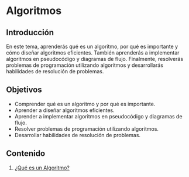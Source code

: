 # Algoritmos

## Introducción

En este tema, aprenderás qué es un algoritmo, por qué es importante y cómo diseñar algoritmos eficientes. También
aprenderás a implementar algoritmos en pseudocódigo y diagramas de flujo. Finalmente, resolverás problemas de
programación utilizando algoritmos y desarrollarás habilidades de resolución de problemas.

## Objetivos

- Comprender qué es un algoritmo y por qué es importante.
- Aprender a diseñar algoritmos eficientes.
- Aprender a implementar algoritmos en pseudocódigo y diagramas de flujo.
- Resolver problemas de programación utilizando algoritmos.
- Desarrollar habilidades de resolución de problemas.

## Contenido

1. <a href="que-es-algoritmo.md">¿Qué es un Algoritmo?</a>